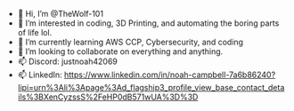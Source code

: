 - 👋 Hi, I’m @TheWolf-101
- 👀 I’m interested in coding, 3D Printing, and automating the boring parts of life lol.
- 🌱 I’m currently learning AWS CCP, Cybersecurity, and coding
- 💞️ I’m looking to collaborate on everything and anything.
- 📫 Discord: justnoah42069
- 📫 LinkedIn: https://www.linkedin.com/in/noah-campbell-7a6b86240?lipi=urn%3Ali%3Apage%3Ad_flagship3_profile_view_base_contact_details%3BXenCyzssS%2FeHP0dB571wUA%3D%3D
